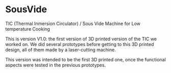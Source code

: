 # SousVide
TIC (Thermal Inmersion Circulator) / Sous Vide Machine for Low temperature Cooking

This is version V1.0: the first version of 3D printed version of the TIC we worked on.
We did several prototypes before getting to this 3D printed design, all of them made by a laser-cutting machine. 

This version was intended to be the first 3D printed one, once the functional aspects were tested in the previous prototypes. 
